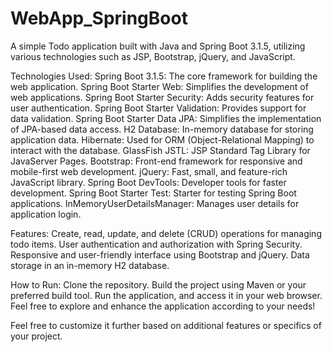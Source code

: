 # WebApp_SpringBoot
A simple Todo application built with Java and Spring Boot 3.1.5, utilizing various technologies such as JSP, Bootstrap, jQuery, and JavaScript.

Technologies Used:
Spring Boot 3.1.5: The core framework for building the web application.
Spring Boot Starter Web: Simplifies the development of web applications.
Spring Boot Starter Security: Adds security features for user authentication.
Spring Boot Starter Validation: Provides support for data validation.
Spring Boot Starter Data JPA: Simplifies the implementation of JPA-based data access.
H2 Database: In-memory database for storing application data.
Hibernate: Used for ORM (Object-Relational Mapping) to interact with the database.
GlassFish JSTL: JSP Standard Tag Library for JavaServer Pages.
Bootstrap: Front-end framework for responsive and mobile-first web development.
jQuery: Fast, small, and feature-rich JavaScript library.
Spring Boot DevTools: Developer tools for faster development.
Spring Boot Starter Test: Starter for testing Spring Boot applications.
InMemoryUserDetailsManager: Manages user details for application login.

Features:
Create, read, update, and delete (CRUD) operations for managing todo items.
User authentication and authorization with Spring Security.
Responsive and user-friendly interface using Bootstrap and jQuery.
Data storage in an in-memory H2 database.

How to Run:
Clone the repository.
Build the project using Maven or your preferred build tool.
Run the application, and access it in your web browser.
Feel free to explore and enhance the application according to your needs!

Feel free to customize it further based on additional features or specifics of your project.







